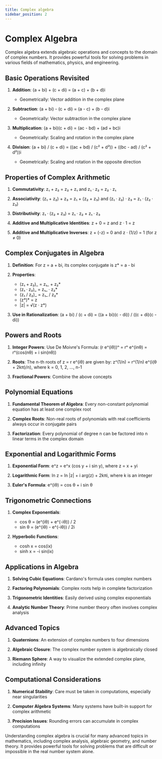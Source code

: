 ```yaml
---
title: Complex algebra
sidebar_position: 2
---
```


# Complex Algebra

Complex algebra extends algebraic operations and concepts to the domain of complex numbers. It provides powerful tools for solving problems in various fields of mathematics, physics, and engineering.

## Basic Operations Revisited

1. **Addition**: (a + bi) + (c + di) = (a + c) + (b + d)i

    - Geometrically: Vector addition in the complex plane

2. **Subtraction**: (a + bi) - (c + di) = (a - c) + (b - d)i

    - Geometrically: Vector subtraction in the complex plane

3. **Multiplication**: (a + bi)(c + di) = (ac - bd) + (ad + bc)i

    - Geometrically: Scaling and rotation in the complex plane

4. **Division**: (a + bi) / (c + di) = ((ac + bd) / (c² + d²)) + ((bc - ad) / (c² + d²))i
    - Geometrically: Scaling and rotation in the opposite direction

## Properties of Complex Arithmetic

1. **Commutativity**: z₁ + z₂ = z₂ + z₁ and z₁ · z₂ = z₂ · z₁

2. **Associativity**: (z₁ + z₂) + z₃ = z₁ + (z₂ + z₃) and (z₁ · z₂) · z₃ = z₁ · (z₂ · z₃)

3. **Distributivity**: z₁ · (z₂ + z₃) = z₁ · z₂ + z₁ · z₃

4. **Additive and Multiplicative Identities**: z + 0 = z and z · 1 = z

5. **Additive and Multiplicative Inverses**: z + (-z) = 0 and z · (1/z) = 1 (for z ≠ 0)

## Complex Conjugates in Algebra

1. **Definition**: For z = a + bi, its complex conjugate is z\* = a - bi

2. **Properties**:

    - (z₁ + z₂)_ = z₁_ + z₂\*
    - (z₁ · z₂)_ = z₁_ · z₂\*
    - (z₁ / z₂)_ = z₁_ / z₂\*
    - (z*)* = z
    - |z| = √(z · z\*)

3. **Use in Rationalization**: (a + bi) / (c + di) = ((a + bi)(c - di)) / ((c + di)(c - di))

## Powers and Roots

1. **Integer Powers**: Use De Moivre's Formula: (r e^(iθ))ⁿ = rⁿ e^(inθ) = rⁿ(cos(nθ) + i sin(nθ))

2. **Roots**: The n-th roots of z = r e^(iθ) are given by:
   z^(1/n) = r^(1/n) e^(i(θ + 2kπ)/n), where k = 0, 1, 2, ..., n-1

3. **Fractional Powers**: Combine the above concepts

## Polynomial Equations

1. **Fundamental Theorem of Algebra**: Every non-constant polynomial equation has at least one complex root

2. **Complex Roots**: Non-real roots of polynomials with real coefficients always occur in conjugate pairs

3. **Factorization**: Every polynomial of degree n can be factored into n linear terms in the complex domain

## Exponential and Logarithmic Forms

1. **Exponential Form**: e^z = e^x (cos y + i sin y), where z = x + yi

2. **Logarithmic Form**: ln z = ln |z| + i arg(z) + 2kπi, where k is an integer

3. **Euler's Formula**: e^(iθ) = cos θ + i sin θ

## Trigonometric Connections

1. **Complex Exponentials**:

    - cos θ = (e^(iθ) + e^(-iθ)) / 2
    - sin θ = (e^(iθ) - e^(-iθ)) / 2i

2. **Hyperbolic Functions**:
    - cosh x = cos(ix)
    - sinh x = -i sin(ix)

## Applications in Algebra

1. **Solving Cubic Equations**: Cardano's formula uses complex numbers

2. **Factoring Polynomials**: Complex roots help in complete factorization

3. **Trigonometric Identities**: Easily derived using complex exponentials

4. **Analytic Number Theory**: Prime number theory often involves complex analysis

## Advanced Topics

1. **Quaternions**: An extension of complex numbers to four dimensions

2. **Algebraic Closure**: The complex number system is algebraically closed

3. **Riemann Sphere**: A way to visualize the extended complex plane, including infinity

## Computational Considerations

1. **Numerical Stability**: Care must be taken in computations, especially near singularities

2. **Computer Algebra Systems**: Many systems have built-in support for complex arithmetic

3. **Precision Issues**: Rounding errors can accumulate in complex computations

Understanding complex algebra is crucial for many advanced topics in mathematics, including complex analysis, algebraic geometry, and number theory. It provides powerful tools for solving problems that are difficult or impossible in the real number system alone.
